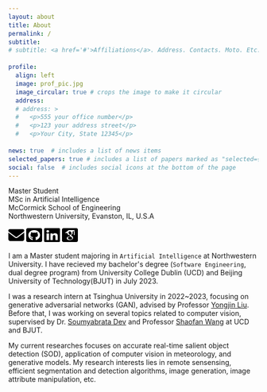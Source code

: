 ```yaml
---
layout: about
title: About
permalink: /
subtitle:
# subtitle: <a href='#'>Affiliations</a>. Address. Contacts. Moto. Etc.

profile:
  align: left
  image: prof_pic.jpg
  image_circular: true # crops the image to make it circular
  address:
  # address: >
  #   <p>555 your office number</p>
  #   <p>123 your address street</p>
  #   <p>Your City, State 12345</p>

news: true  # includes a list of news items
selected_papers: true # includes a list of papers marked as "selected={true}"
social: false  # includes social icons at the bottom of the page
---
```


Master Student<br>
MSc in Artificial Intelligence<br>
McCormick School of Engineering<br>
Northwestern University, Evanston, IL, U.S.A<br>

<a href="#"><img src="assets/img/icons/envelope-solid.svg" width="32px" height="32px"/></a>
<a href="#"><img src="assets/img/icons/square-github.svg" width="32px" height="32px"/></a>
<a href="#"><img src="assets/img/icons/linkedin.svg" width="32px" height="32px"/></a>
<a href="#"><img src="assets/img/icons/google-scholar-square.svg" width="32px" height="32px"/></a><br>

I am a Master student majoring in `Artificial Intelligence` at Northwestern University. I have recieved my bachelor's degree (`Software Engineering`, dual degree program) from University College Dublin (UCD) and Beijing University of Technology(BJUT) in July 2023. 

I was a research intern at Tsinghua University in 2022~2023, focusing on generative adversarial networks (GAN), advised by Professor [Yongjin Liu](http://cg.cs.tsinghua.edu.cn/people/~Yongjin/Yongjin.htm). Before that, I was working on several topics related to computer vision, supervised by Dr. [Soumyabrata Dev](https://soumyabrata.dev/) and Professor [Shaofan Wang](https://shaofanwang.weebly.com/) at UCD and BJUT.

My current researches focuses on accurate real-time salient object detection (SOD), application of computer vision in meteorology, and generative models. My research interests lies in remote sensensing, efficient segmentation and detection algorithms, image generation, image attribute manipulation, etc.
